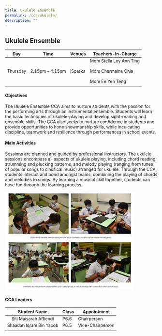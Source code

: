 ```yaml
---
title: Ukulele Ensemble
permalink: /cca/ukulele/
description: ""
---
```

## Ukulele Ensemble

| **Day** | **Time** | **Venues** | **Teachers-In-Charge** |
|:---:|---|---|---|
| Thursday | 2.15pm – 4.15pm | iSparks | Mdm Stella Loy Ann Ting<br><br>Mdm Charmaine Chia<br><br>Mdm Ee Yen Teng |
|  |  |  |  |

#### Objectives

The Ukulele Ensemble CCA aims to nurture students with the passion for the performing arts through an instrumental ensemble. Students will learn the basic techniques of ukulele-playing and develop sight-reading and ensemble skills. The CCA also seeks to nurture confidence in students and provide opportunities to hone showmanship skills, while inculcating discipline, teamwork and resilience through performances in school events.

#### Main Activities

Sessions are planned and guided by professional instructors. The ukulele sessions encompass all aspects of ukulele playing, including chord reading, strumming and plucking patterns, and melody playing (ranging from tunes of popular songs to classical music) arranged for ukulele. Through the CCA, students interact and bond amongst teams, combining the playing of chords and melodies to songs. By learning a musical skill together, students can have fun through the learning process.

<img src="/images/photo1668585616.jpeg" style="width:85%">

#### CCA Leaders

| **Student Name** | **Class** | **Appointment** |
|:---:|---|---|
| Siti Maisarah Affiendi | P6.6 | Chairperson |
| Shaadan Iqram Bin Yacob | P6.5 | Vice-Chairperson |
|  |  |  |